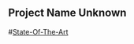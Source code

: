 ## Project Name Unknown

#[State-Of-The-Art](https://xrylak.github.io/CS639-Project/State-Of-The-Art)




